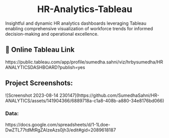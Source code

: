 <h1 align="center" id="title">HR-Analytics-Tableau</h1>

<p id="description">Insightful and dynamic HR analytics dashboards leveraging Tableau enabling comprehensive visualization of workforce trends for informed decision-making and operational excellence.</p>

<h2>🚀 Online Tableau Link </h2>
https://public.tableau.com/app/profile/sumedha.sahni/viz/hrbysumedha/HRANALYTICSDASHBOARD?publish=yes

<h2>Project Screenshots:</h2>
![Screenshot 2023-08-14 230147](https://github.com/SumedhaSahni/HR-ANALYTICS/assets/141904366/6889718a-c1a8-408b-a880-34e8176bd066)


<h3>Data:</h3>
<p>https://docs.google.com/spreadsheets/d/1-1Ldoe-DwZTL77tdMtRgZAIzeAzs0jh3/edit#gid=2089618187</p>
